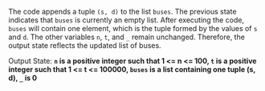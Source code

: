 The code appends a tuple `(s, d)` to the list `buses`. The previous state indicates that `buses` is currently an empty list. After executing the code, `buses` will contain one element, which is the tuple formed by the values of `s` and `d`. The other variables `n`, `t`, and `_` remain unchanged. Therefore, the output state reflects the updated list of buses.

Output State: **`n` is a positive integer such that 1 <= n <= 100, `t` is a positive integer such that 1 <= t <= 100000, `buses` is a list containing one tuple (s, d), `_` is 0**